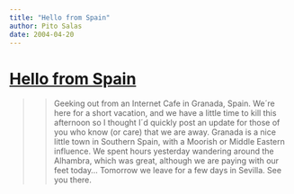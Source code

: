 ```yaml
---
title: "Hello from Spain"
author: Pito Salas
date: 2004-04-20
---
```

# [Hello from Spain](None)



>>

>> Geeking out from an Internet Cafe in Granada, Spain. We´re here for a short
vacation, and we have a little time to kill this afternoon so I thought I´d
quickly post an update for those of you who know (or care) that we are away.
Granada is a nice little town in Southern Spain, with a Moorish or Middle
Eastern influence. We spent hours yesterday wandering around the Alhambra,
which was great, although we are paying with our feet today… Tomorrow we leave
for a few days in Sevilla. See you there.


